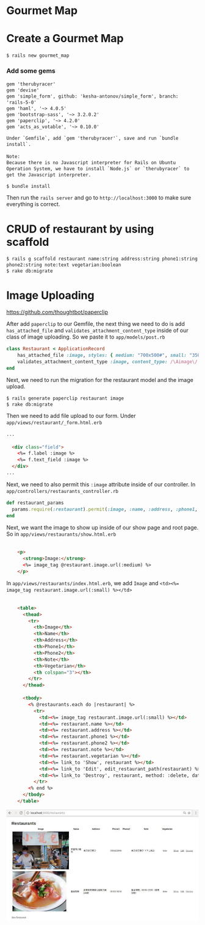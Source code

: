 # Gourmet Map

# Create a Gourmet Map
```console
$ rails new gourmet_map
```

### Add some gems
```console
gem 'therubyracer'
gem 'devise'
gem 'simple_form', github: 'kesha-antonov/simple_form', branch: 'rails-5-0'
gem 'haml', '~> 4.0.5'
gem 'bootstrap-sass', '~> 3.2.0.2'
gem 'paperclip', '~> 4.2.0'
gem 'acts_as_votable', '~> 0.10.0'
```

```console
Under `Gemfile`, add `gem 'therubyracer'`, save and run `bundle install`.      

Note: 
Because there is no Javascript interpreter for Rails on Ubuntu Operation System, we have to install `Node.js` or `therubyracer` to get the Javascript interpreter.
```

```console
$ bundle install
```

Then run the `rails server` and go to `http://localhost:3000` to make sure everything is correct.


# CRUD of restaurant by using scaffold
```console
$ rails g scaffold restaurant name:string address:string phone1:string phone2:string note:text vegetarian:boolean
$ rake db:migrate
```

# Image Uploading
https://github.com/thoughtbot/paperclip

After add `paperclip` to our Gemfile, the next thing we need to do is add `has_attached_file` and `validates_attachment_content_type` inside of our class of image uploading. So we paste it to
`app/models/post.rb`

```ruby
class Restaurant < ApplicationRecord
	has_attached_file :image, styles: { medium: "700x500#", small: "350x250>" }
    validates_attachment_content_type :image, content_type: /\Aimage\/.*\Z/ 
end
```

Next, we need to run the migration for the restaurant model and the image upload.

```console
$ rails generate paperclip restaurant image
$ rake db:migrate
```
Then we need to add file upload to our form.
Under `app/views/restaurant/_form.html.erb`
```html
...

  <div class="field">
    <%= f.label :image %>
    <%= f.text_field :image %>
  </div>
...
```

Next, we need to also permit this `:image` attribute inside of our controller.
In `app/controllers/restaurants_controller.rb`
```ruby
def restaurant_params
  params.require(:restaurant).permit(:image, :name, :address, :phone1, :phone2, :note, :vegetarian)
end
```

Next, we want the image to show up inside of our show page and root page.
So in `app/views/restaurants/show.html.erb`
```html

	<p>
	  <strong>Image:</strong>
	  <%= image_tag @restaurant.image.url(:medium) %>
	</p>
```

In `app/views/restaurants/index.html.erb`, we add `Image` and `<td><%= image_tag restaurant.image.url(:small) %></td>`
```html

	<table>
	  <thead>
	    <tr>
	      <th>Image</th>
	      <th>Name</th>
	      <th>Address</th>
	      <th>Phone1</th>
	      <th>Phone2</th>
	      <th>Note</th>
	      <th>Vegetarian</th>
	      <th colspan="3"></th>
	    </tr>
	  </thead>

	  <tbody>
	    <% @restaurants.each do |restaurant| %>
	      <tr>
	        <td><%= image_tag restaurant.image.url(:small) %></td>
	        <td><%= restaurant.name %></td>
	        <td><%= restaurant.address %></td>
	        <td><%= restaurant.phone1 %></td>
	        <td><%= restaurant.phone2 %></td>
	        <td><%= restaurant.note %></td>
	        <td><%= restaurant.vegetarian %></td>
	        <td><%= link_to 'Show', restaurant %></td>
	        <td><%= link_to 'Edit', edit_restaurant_path(restaurant) %></td>
	        <td><%= link_to 'Destroy', restaurant, method: :delete, data: { confirm: 'Are you sure?' } %></td>
	      </tr>
	    <% end %>
	  </tbody>
	</table>
```
![image](https://github.com/TimingJL/gourmet_map/blob/master/pic/image_uploading.jpeg)